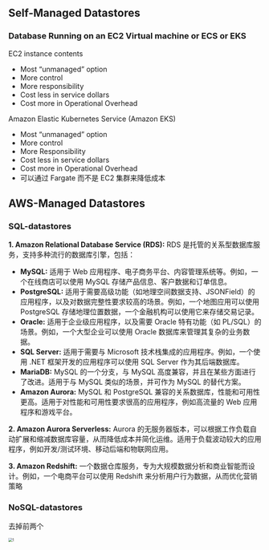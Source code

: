 ## Self-Managed Datastores

### Database Running on an EC2 Virtual machine or ECS or EKS

EC2 instance contents
- Most “unmanaged” option
- More control
- More responsibility
- Cost less in service dollars
- Cost more in Operational Overhead

Amazon Elastic Kubernetes Service (Amazon EKS)
- Most “unmanaged” option
- More control
- More Responsibility
- Cost less in service dollars
- Cost more in Operational Overhead
- 可以通过 Fargate 而不是 EC2 集群来降低成本

## AWS-Managed Datastores

### SQL-datastores

**1. Amazon Relational Database Service (RDS):** RDS 是托管的关系型数据库服务，支持多种流行的数据库引擎，包括：

- **MySQL:** 适用于 Web 应用程序、电子商务平台、内容管理系统等。例如，一个在线商店可以使用 MySQL 存储产品信息、客户数据和订单信息。
- **PostgreSQL:** 适用于需要高级功能（如地理空间数据支持、JSONField）的应用程序，以及对数据完整性要求较高的场景。例如，一个地图应用可以使用 PostgreSQL 存储地理位置数据，一个金融机构可以使用它来存储交易记录。
- **Oracle:** 适用于企业级应用程序，以及需要 Oracle 特有功能（如 PL/SQL）的场景。例如，一个大型企业可以使用 Oracle 数据库来管理其复杂的业务数据。
- **SQL Server:** 适用于需要与 Microsoft 技术栈集成的应用程序。例如，一个使用 .NET 框架开发的应用程序可以使用 SQL Server 作为其后端数据库。
- **MariaDB:** MySQL 的一个分支，与 MySQL 高度兼容，并且在某些方面进行了改进。适用于与 MySQL 类似的场景，并可作为 MySQL 的替代方案。
- **Amazon Aurora:** MySQL 和 PostgreSQL 兼容的关系数据库，性能和可用性更高。适用于对性能和可用性要求很高的应用程序，例如高流量的 Web 应用程序和游戏平台。

**2. Amazon Aurora Serverless:** Aurora 的无服务器版本，可以根据工作负载自动扩展和缩减数据库容量，从而降低成本并简化运维。适用于负载波动较大的应用程序，例如开发/测试环境、移动后端和物联网应用。

**3. Amazon Redshift:** 一个数据仓库服务，专为大规模数据分析和商业智能而设计。例如，一个电商平台可以使用 Redshift 来分析用户行为数据，从而优化营销策略

### NoSQL-datastores

去掉前两个

<img src="C:\Users\ForceCS\Desktop\aws\database\img\1.png" alt="1" style="zoom:50%;" />

